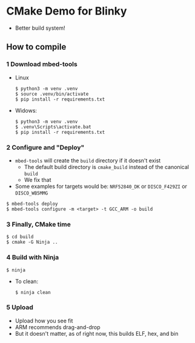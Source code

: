 # CMake Demo for Blinky
- Better build system!

## How to compile

### 1 Download mbed-tools
- Linux
  ```shell
  $ python3 -m venv .venv
  $ source .venv/bin/activate
  $ pip install -r requirements.txt
  ```
- Widows:
  ```shell
  $ python3 -m venv .venv
  $ .venv\Scripts\activate.bat
  $ pip install -r requirements.txt
  ```

### 2 Configure and "Deploy"
- `mbed-tools` will create the `build` directory if it doesn't exist
  - The default build directory is `cmake_build` instead of the canonical `build`
  - We fix that
- Some examples for targets would be: `NRF52840_DK` or `DISCO_F429ZI` or `DISCO_WB5MMG`
```shell
$ mbed-tools deploy
$ mbed-tools configure -m <target> -t GCC_ARM -o build
```

### 3 Finally, CMake time
```shell
$ cd build
$ cmake -G Ninja ..
```

### 4 Build with Ninja
```shell
$ ninja
```
- To clean:
  ```shell
  $ ninja clean
  ```

### 5 Upload
- Upload how you see fit
- ARM recommends drag-and-drop
- But it doesn't matter, as of right now, this builds ELF, hex, and bin
